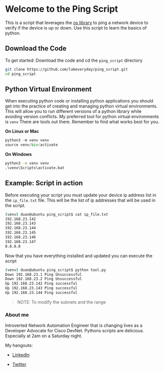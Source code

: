 # Welcome to the Ping Script

This is a script that leverages the [os library](https://docs.python.org/3/library/os.html) to ping a network device to verify if the device is up or down. Use this script to learn the basics of python.

## Download the Code

To get started: Download the code and cd the `ping_script` directory

```bash
git clone https://github.com/labeveryday/ping_script.git
cd ping_script
```

## Python Virtual Environment

When executing python code or installing python applications you should get into the practice of creating and managing python virtual environments.
This will allow you to run different versions of a python library while avoiding version conflicts. My preferred tool for python virtual environments is `venv`
There are tools out there. Remember to find what works best for you.

**On Linux or Mac**

```python
python3 -m venv venv
source venv/bin/activate
```

**On Windows**

```cmd
python3 -m venv venv
.\venv\Scripts\activate.bat
```

## Example: Script in action

Before executing your script you must update your device ip address list in the `ip_file.txt` file. This will be the list of ip addresses that will be used in the script.

```bash
(venv) duan@ubuntu ping_script$ cat ip_file.txt 
192.168.23.142
192.168.23.143
192.168.23.144
192.168.23.145
192.168.23.146
192.168.23.147
8.8.8.8
```

Now that you have everything installed and updated you can execute the script

```bash
(venv) duan@ubuntu ping_script$ python tool.py
Down 192.168.23.1 Ping Unsuccessful
Down 192.168.23.2 Ping Unsuccessful
Up 192.168.23.142 Ping successful
Up 192.168.23.143 Ping successful
Up 192.168.23.144 Ping successful

```

>NOTE: To modify the subnets and the range


### About me

Introverted Network Automation Engineer that is changing lives as a Developer Advocate for Cisco DevNet. Pythons scripts are delicious. Especially at 2am on a Saturday night.

My hangouts:

- [LinkedIn](https://www.linkedin.com/in/duanlightfoot/)

- [Twitter](https://twitter.com/labeveryday)